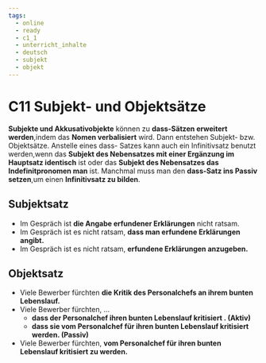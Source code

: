```yaml
---
tags:
  - online
  - ready
  - c1_1
  - unterricht_inhalte
  - deutsch
  - subjekt
  - objekt
---
```


# C11 Subjekt- und Objektsätze

__Subjekte und Akkusativobjekte__ können zu __dass-Sätzen erweitert werden__,indem das __Nomen verbalisiert__ wird. Dann entstehen Subjekt- bzw. Objektsätze.
Anstelle eines dass- Satzes kann auch ein Infinitivsatz benutzt werden,wenn das __Subjekt des Nebensatzes mit einer Ergänzung im Hauptsatz identisch__ ist oder das __Subjekt des Nebensatzes das Indefinitpronomen man__ ist. Manchmal muss man den __dass-Satz ins Passiv setzen__,um einen __Infinitivsatz zu bilden__.

## Subjektsatz

- Im Gespräch ist __die Angabe erfundener Erklärungen__ nicht ratsam.
- Im Gespräch ist es nicht ratsam, __dass man erfundene Erklärungen angibt.__
- Im Gespräch ist es nicht ratsam, __erfundene Erklärungen anzugeben.__

## Objektsatz

- Viele Bewerber fürchten __die Kritik des Personalchefs an ihrem bunten Lebenslauf.__
- Viele Bewerber fürchten, ...
  - __dass der Personalchef ihren bunten Lebenslauf kritisiert . (Aktiv)__
  - __dass sie vom Personalchef für ihren bunten Lebenslauf kritisiert werden. (Passiv)__
- Viele Bewerber fürchten, __vom Personalchef für ihren bunten Lebenslauf kritisiert zu werden.__
